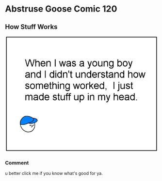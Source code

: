 # Abstruse Goose Comic 120
## How Stuff Works

![image](how_stuff_works.png)
### Comment
u better click me if you know what's good for ya.
